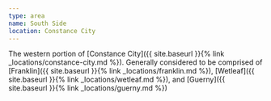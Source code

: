 ```yaml
---
type: area
name: South Side
location: Constance City
---
```


The western portion of [Constance City]({{ site.baseurl }}{% link _locations/constance-city.md %}). Generally considered to be comprised of [Franklin]({{ site.baseurl }}{% link _locations/franklin.md %}), [Wetleaf]({{ site.baseurl }}{% link _locations/wetleaf.md %}), and [Guerny]({{ site.baseurl }}{% link _locations/guerny.md %})
